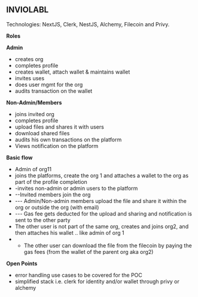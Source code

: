 INVIOLABL
---------
Technologies: NextJS, Clerk, NestJS, Alchemy, Filecoin and Privy.

**Roles**

**Admin**
- creates org
- completes profile
- creates wallet, attach wallet & maintains wallet
- invites uses
- does user mgmt for the org
- audits transaction on the wallet

**Non-Admin/Members**
- joins invited org
- completes profile
- upload files and shares it with users
- download shared files
- audits his own transactions on the platform
- Views notification on the platform

**Basic flow** 
- Admin of org11
- joins the platforms, create the org 1 and attaches a wallet to the org as part of the profile completion
- -invites non-admin or admin users to the platform
- --Invited members join the org
- --- Admin/Non-admin members upload the file and share it within the org or outside the org (with email)
- --- Gas fee gets deducted for the upload and sharing and notification is sent to the other party
- The other user is not part of the same org, creates and joins org2, and then attaches his wallet .. like admin of org 1
- - The other user can download the file from the filecoin by paying the gas fees (from the wallet of the parent org aka org2)
 
**Open Points**
- error handling use cases to be covered for the POC
- simplified stack i.e. clerk for identity and/or wallet through privy or alchemy
